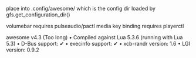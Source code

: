 place into .config/awesome/
which is the config dir loaded by gfs.get_configuration_dir()

volumebar requires pulseaudio/pactl
media key binding requires playerctl

awesome v4.3 (Too long)
 • Compiled against Lua 5.3.6 (running with Lua 5.3)
 • D-Bus support: ✔
 • execinfo support: ✔
 • xcb-randr version: 1.6
 • LGI version: 0.9.2
